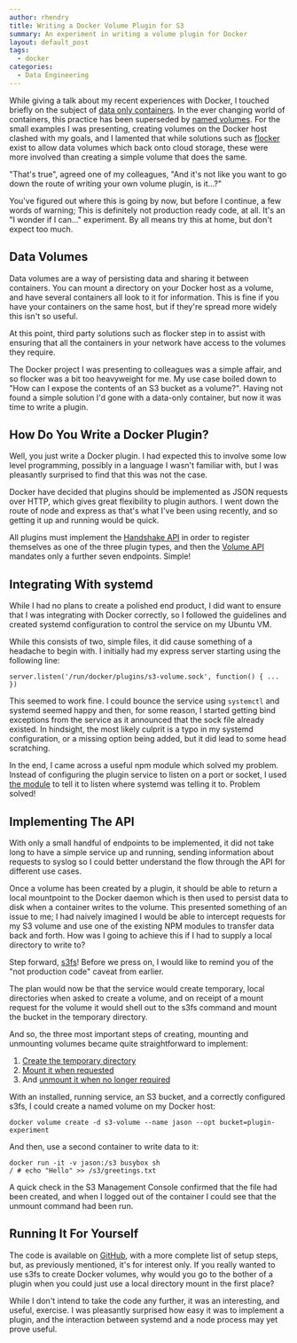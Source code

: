 ```yaml
---
author: rhendry
title: Writing a Docker Volume Plugin for S3
summary: An experiment in writing a volume plugin for Docker
layout: default_post
tags:
  - docker
categories:
  - Data Engineering
---
```


While giving a talk about my recent experiences with Docker, I touched briefly on the subject of [data only containers][1]. In the ever changing world of containers, this practice has been superseded by [named volumes][2]. For the small examples I was presenting, creating volumes on the Docker host clashed with my goals, and I lamented that while solutions such as [flocker][3] exist to allow data volumes which back onto cloud storage, these were more involved than creating a simple volume that does the same.

"That's true", agreed one of my colleagues, "And it's not like you want to go down the route of writing your own volume plugin, is it...?"

You've figured out where this is going by now, but before I continue, a few words of warning; This is definitely not production ready code, at all. It's an "I wonder if I can..." experiment. By all means try this at home, but don't expect too much.

## Data Volumes

Data volumes are a way of persisting data and sharing it between containers. You can mount a directory on your Docker host as a volume, and have several containers all look to it for information. This is fine if you have your containers on the same host, but if they're spread more widely this isn't so useful.

At this point, third party solutions such as flocker step in to assist with ensuring that all the containers in your network have access to the volumes they require.

The Docker project I was presenting to colleagues was a simple affair, and so flocker was a bit too heavyweight for me. My use case boiled down to "How can I expose the contents of an S3 bucket as a volume?". Having not found a simple solution I'd gone with a data-only container, but now it was time to write a plugin.

## How Do You Write a Docker Plugin?

Well, you just write a Docker plugin. I had expected this to involve some low level programming, possibly in a language I wasn't familiar with, but I was pleasantly surprised to find that this was not the case.

Docker have decided that plugins should be implemented as JSON requests over HTTP, which gives great flexibility to plugin authors. I went down the route of node and express as that's what I've been using recently, and so getting it up and running would be quick.

All plugins must implement the [Handshake API][4] in order to register themselves as one of the three plugin types, and then the [Volume API][5] mandates only a further seven endpoints. Simple!

## Integrating With systemd

While I had no plans to create a polished end product, I did want to ensure that I was integrating with Docker correctly, so I followed the guidelines and created systemd configuration to control the service on my Ubuntu VM.

While this consists of two, simple files, it did cause something of a headache to begin with. I initially had my express server starting using the following line:

````
server.listen('/run/docker/plugins/s3-volume.sock', function() { ... })
````

This seemed to work fine. I could bounce the service using `systemctl` and systemd seemed happy and then, for some reason, I started getting bind exceptions from the service as it announced that the sock file already existed. In hindsight, the most likely culprit is a typo in my systemd configuration, or a missing option being added, but it did lead to some head scratching.

In the end, I came across a useful npm module which solved my problem. Instead of configuring the plugin service to listen on a port or socket, I used [the module][6] to tell it to listen where systemd was telling it to. Problem solved!

## Implementing The API

With only a small handful of endpoints to be implemented, it did not take long to have a simple service up and running, sending information about requests to syslog so I could better understand the flow through the API for different use cases.

Once a volume has been created by a plugin, it should be able to return a local mountpoint to the Docker daemon which is then used to persist data to disk when a container writes to the volume. This presented something of an issue to me; I had naively imagined I would be able to intercept requests for my S3 volume and use one of the existing NPM modules to transfer data back and forth. How was I going to achieve this if I had to supply a local directory to write to?

Step forward, [s3fs][7]! Before we press on, I would like to remind you of the "not production code" caveat from earlier.

The plan would now be that the service would create temporary, local directories when asked to create a volume, and on receipt of a mount request for the volume it would shell out to the s3fs command and mount the bucket in the temporary directory.

And so, the three most important steps of creating, mounting and unmounting volumes became quite straightforward to implement:

  1. [Create the temporary directory](https://github.com/chooban/s3-docker-volume-plugin/blob/master/app/routes.js#L20)
  1. [Mount it when requested](https://github.com/chooban/s3-docker-volume-plugin/blob/master/app/routes.js#L115)
  1. And [unmount it when no longer required](https://github.com/chooban/s3-docker-volume-plugin/blob/master/app/routes.js#L132)

With an installed, running service, an S3 bucket, and a correctly configured s3fs, I could create a named volume on my Docker host:

````
docker volume create -d s3-volume --name jason --opt bucket=plugin-experiment
````

And then, use a second container to write data to it:

````
docker run -it -v jason:/s3 busybox sh
/ # echo "Hello" >> /s3/greetings.txt
````

A quick check in the S3 Management Console confirmed that the file had been created, and when I logged out of the container I could see that the unmount command had been run.

## Running It For Yourself

The code is available on [GitHub](https://github.com/chooban/s3-docker-volume-plugin), with a more complete list of setup steps, but, as previously mentioned, it's for interest only. If you really wanted to use s3fs to create Docker volumes, why would you go to the bother of a plugin when you could just use a local directory mount in the first place?

While I don't intend to take the code any further, it was an interesting, and useful, exercise. I was pleasantly surprised how easy it was to implement a plugin, and the interaction between systemd and a node process may yet prove useful.

[1]: https://medium.com/@ramangupta/why-docker-data-containers-are-good-589b3c6c749e#.vzx5a7th6
[2]: https://docs.docker.com/engine/userguide/containers/dockervolumes/
[3]: https://clusterhq.com/flocker/introduction/
[4]: https://docs.docker.com/engine/extend/plugin_api/#handshake-api
[5]: https://docs.docker.com/engine/extend/plugins_volume/
[6]: https://www.npmjs.com/package/systemd
[7]: https://github.com/s3fs-fuse/s3fs-fuse

